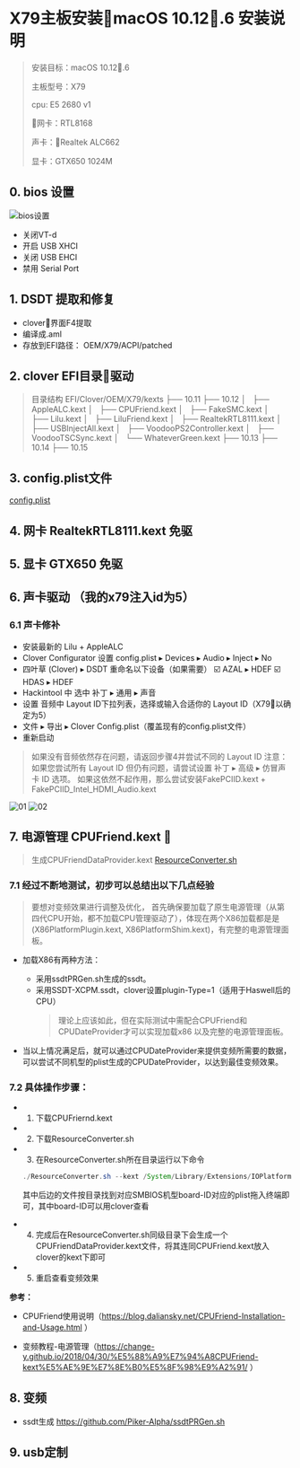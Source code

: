 # X79主板安装macOS 10.12.6 安装说明


> 安装目标：macOS 10.12.6
>
> 主板型号：X79
>
> cpu: E5 2680 v1
>
> 网卡：RTL8168
>
> 声卡：Realtek ALC662
>
> 显卡：GTX650 1024M

## 0. bios 设置

![bios设置](/images/bios设置.png)

* 关闭VT-d
* 开启 USB XHCI
* 关闭 USB EHCI
* 禁用 Serial Port
## 1. DSDT 提取和修复
- clover界面F4提取
- 编译成.aml
- 存放到EFI路径： OEM/X79/ACPI/patched
## 2. clover EFI目录驱动
>目录结构
>EFI/Clover/OEM/X79/kexts
>├── 10.11
>├── 10.12
│   ├── AppleALC.kext
│   ├── CPUFriend.kext
│   ├── FakeSMC.kext
│   ├── Lilu.kext
│   ├── LiluFriend.kext
│   ├── RealtekRTL8111.kext
│   ├── USBInjectAll.kext
│   ├── VoodooPS2Controller.kext
│   ├── VoodooTSCSync.kext
│   └── WhateverGreen.kext
├── 10.13
├── 10.14
├── 10.15
## 3. config.plist文件

[config.plist](./config.plist)

## 4. 网卡 RealtekRTL8111.kext 免驱
## 5. 显卡 GTX650 免驱
## 6. 声卡驱动 （我的x79注入id为5）
### 6.1 声卡修补
- 安装最新的 Lilu + AppleALC
- Clover Configurator 设置 config.plist ▸ Devices ▸ Audio ▸ Inject ▸ No
- 四叶草 (Clover) ▸ DSDT 重命名以下设备（如果需要）
  ☑️ AZAL ▸ HDEF
  ☑️ HDAS ▸ HDEF
- Hackintool 中 选中 补丁 ▸ 通用 ▸ 声音
- 设置 音频中 Layout ID下拉列表，选择或输入合适你的 Layout ID（X79以确定为5）
- 文件 ▸ 导出 ▸ Clover Config.plist（覆盖现有的config.plist文件）
- 重新启动
>如果没有音频依然存在问题，请返回步骤4并尝试不同的 Layout ID 注意：如果您尝试所有 Layout ID 但仍有问题，请尝试设置 补丁 ▸ 高级 ▸ 仿冒声卡 ID 选项。 如果这依然不起作用，那么尝试安装FakePCIID.kext + FakePCIID_Intel_HDMI_Audio.kext

![01](../images/audio_01.png)
![02](../images/audio_02.png)

## 7. 电源管理 CPUFriend.kext 

> 生成CPUFriendDataProvider.kext [ResourceConverter.sh](https://github.com/acidanthera/CPUFriend/blob/master/Tools/ResourceConverter.sh)

### 7.1 经过不断地测试，初步可以总结出以下几点经验
>要想对变频效果进行调整及优化，
首先确保要加载了原生电源管理（从第四代CPU开始，都不加载CPU管理驱动了），体现在两个X86加载都是是(X86PlatformPlugin.kext, X86PlatformShim.kext)，有完整的电源管理面板。
* 加载X86有两种方法：
    * 采用ssdtPRGen.sh生成的ssdt。
    * 采用SSDT-XCPM.ssdt，clover设置plugin-Type=1（适用于Haswell后的CPU）
      >理论上应该如此，但在实际测试中需配合CPUFriend和CPUDateProvider才可以实现加载x86 以及完整的电源管理面板。

* 当以上情况满足后，就可以通过CPUDateProvider来提供变频所需要的数据，可以尝试不同机型的plist生成的CPUDateProvider，以达到最佳变频效果。

### 7.2 具体操作步骤：
- 1. 下载CPUFriernd.kext
- 2. 下载ResourceConverter.sh
- 3. 在ResourceConverter.sh所在目录运行以下命令

  ```java
  ./ResourceConverter.sh --kext /System/Library/Extensions/IOPlatformPluginFamily.kext/Contents/PlugIns/X86PlatformPlugin.kext/Contents/Resources/Mac-F60DEB81FF30ACF6.plist
  ```
  其中后边的文件按目录找到对应SMBIOS机型board-ID对应的plist拖入终端即可，其中board-ID可以用clover查看

- 4. 完成后在ResourceConverter.sh同级目录下会生成一个CPUFriendDataProvider.kext文件，将其连同CPUFriend.kext放入clover的kext下即可
- 5. 重启查看变频效果

**参考：**

  - CPUFriend使用说明（https://blog.daliansky.net/CPUFriend-Installation-and-Usage.html ）

  - 变频教程-电源管理（https://change-y.github.io/2018/04/30/%E5%88%A9%E7%94%A8CPUFriend-kext%E5%AE%9E%E7%8E%B0%E5%8F%98%E9%A2%91/ ）

## 8. 变频

- ssdt生成 https://github.com/Piker-Alpha/ssdtPRGen.sh

## 9. usb定制
